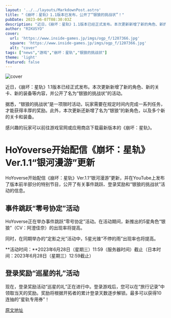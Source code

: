```yaml
---
layout: '../../layouts/MarkdownPost.astro'
title: "《崩坏：星轨》1.1版本已发布，公开了“银狼的挑战状”！"
pubDate: 2023-06-07T08:30:03Z
description: "近日，《崩坏：星轨》1.1版本已经正式发布。本次更新新增了新的角色、新的关卡、新的装备等内容，并公开了名为“银狼的挑战状”的活动。"
author: "RIKUSYO"
cover:
  url: 'https://www.inside-games.jp/imgs/ogp_f/1207366.jpg'
  square: 'https://www.inside-games.jp/imgs/ogp_f/1207366.jpg'
  alt: "cover"
tags: ["news","游戏","崩坏：星轨","银狼的挑战状"]
theme: 'light'
featured: false
---
```


![cover](https://www.inside-games.jp/imgs/ogp_f/1207366.jpg)

近日，《崩坏：星轨》1.1版本已经正式发布。本次更新新增了新的角色、新的关卡、新的装备等内容，并公开了名为“银狼的挑战状”的活动。

据悉，“银狼的挑战状”是一项限时活动，玩家需要在规定时间内完成一系列任务，才能获得丰厚的奖励。此外，本次更新还新增了名为“银狼”的新角色，以及多个新的关卡和装备。

感兴趣的玩家可以前往游戏官网或应用商店下载最新版本的《崩坏：星轨》。

# HoYoverse开始配信《崩坏：星轨》Ver.1.1“银河漫游”更新

HoYoverse开始配信《崩坏：星轨》Ver.1.1“银河漫游”更新，并在YouTube上发布了版本前半部分的特别节目，公开了有关事件跳跃、登录奖励和“银狼的挑战状”活动的信息。

## 事件跳跃“零号协定”活动

HoYoverse正在举办事件跳跃“零号协定”活动。在活动期间，新推出的5星角色“银狼”（CV：阿澄佳奈）的出现率将提高。

同时，在同期举办的“定影之光”活动中，5星光锥“不停的雨”出现率也将提高。

**活动时间：**2023年6月28日（星期三）11:59（服务器时间）截止（日本时间：2023年6月28日（星期三）12:59截止）

## 登录奖励“巡星的礼”活动

现在，登录奖励活动“巡星的礼”正在进行中。登录游戏后，您可以在“旅行记录”中领取当天的奖励。奖励将根据开拓者的累计登录天数逐步解锁。最多可以获得10连抽的“星轨专用券”！

  [原文地址](https://www.inside-games.jp/article/2023/06/07/146412.html)